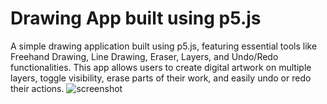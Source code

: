 # Drawing App built using p5.js

A simple drawing application built using p5.js, featuring essential tools like Freehand Drawing, Line Drawing, Eraser, Layers, and Undo/Redo functionalities. This app allows users to create digital artwork on multiple layers, toggle visibility, erase parts of their work, and easily undo or redo their actions.
![screenshot](https://github.com/user-attachments/assets/e18405c2-d046-4291-9f37-82680dae82de)

